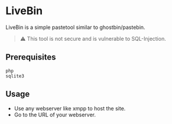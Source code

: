 # LiveBin

LiveBin is a simple pastetool similar to ghostbin/pastebin.

> :warning: This tool is not secure and is vulnerable to SQL-Injection.

## Prerequisites

```
php
sqlite3
```

## Usage

-   Use any webserver like xmpp to host the site.
-   Go to the URL of your webserver.
